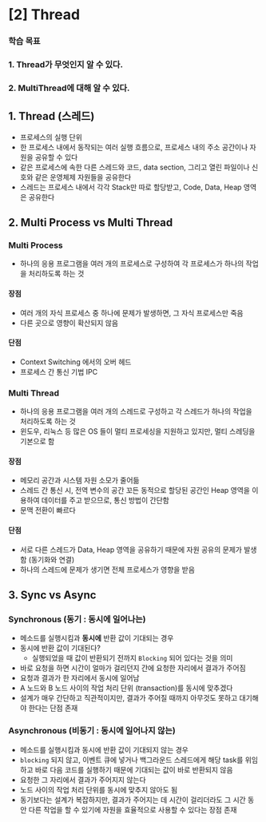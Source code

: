 # [2] Thread

### 학습 목표

### 1. Thread가 무엇인지 알 수 있다.

### 2. MultiThread에 대해 알 수 있다.



## 1. Thread (스레드)

- 프로세스의 실행 단위
- 한 프로세스 내에서 동작되는 여러 실행 흐름으로, 프로세스 내의 주소 공간이나 자원을 공유할 수 있다
- 같은 프로세스에 속한 다른 스레드와 코드, data section, 그리고 열린 파일이나 신호와 같은 운영체제 자원들을 공유한다
- 스레드는 프로세스 내에서 각각 Stack만 따로 할당받고, Code, Data, Heap 영역은 공유한다



## 2. Multi Process vs Multi Thread

### Multi Process

- 하나의 응용 프로그램을 여러 개의 프로세스로 구성하여 각 프로세스가 하나의 작업을 처리하도록 하는 것

#### 장점

- 여러 개의 자식 프로세스 중 하나에 문제가 발생하면, 그 자식 프로세스만 죽음
- 다른 곳으로 영향이 확산되지 않음

#### 단점

- Context Switching 에서의 오버 헤드
- 프로세스 간 통신 기법 IPC



### Multi Thread

- 하나의 응용 프로그램을 여러 개의 스레드로 구성하고 각 스레드가 하나의 작업을 처리하도록 하는 것
- 윈도우, 리눅스 등 많은 OS 들이 멀티 프로세싱을 지원하고 있지만, 멀티 스레딩을 기본으로 함

#### 장점

- 메모리 공간과 시스템 자원 소모가 줄어듦
- 스레드 간 통신 시, 전역 변수의 공간 꼬든 동적으로 할당된 공간인 Heap 영역을 이용하여 데이터를 주고 받으므로, 통신 방법이 간단함
- 문맥 전환이 빠르다

#### 단점

- 서로 다른 스레드가 Data, Heap 영역을 공유하기 때문에 자원 공유의 문제가 발생함 (동기화와 연결)
- 하나의 스레드에 문제가 생기면 전체 프로세스가 영향을 받음



## 3. Sync vs Async

### Synchronous (동기 : 동시에 일어나는)

- 메소드를 실행시킴과 **동시에** 반환 값이 기대되는 경우
- 동시에 반환 값이 기대된다?
  - 실행되었을 때 값이 반환되기 전까지 `Blocking` 되어 있다는 것을 의미
- 바로 요청을 하면 시간이 얼마가 걸리던지 간에 요청한 자리에서 결과가 주어짐
- 요청과 결과가 한 자리에서 동시에 일어남
- A 노드와 B 노드 사이의 작업 처리 단위 (transaction)를 동시에 맞추겠다
- 설계가 매우 간단하고 직관적이지만, 결과가 주어질 때까지 아무것도 못하고 대기해야 한다는 단점 존재



### Asynchronous (비동기 : 동시에 일어나지 않는)

- 메소드를 실행시킴과 동시에 반환 값이 기대되지 않는 경우
- `blocking` 되지 않고, 이벤트 큐에 넣거나 백그라운드 스레드에게 해당 task를 위임하고 바로 다음 코드를 실행하기 때문에 기대되는 값이 바로 반환되지 않음
- 요청한 그 자리에서 결과가 주어지지 않는다
- 노드 사이의 작업 처리 단위를 동시에 맞추지 않아도 됨
- 동기보다는 설계가 복잡하지만, 결과가 주어지는 데 시간이 걸리더라도 그 시간 동안 다른 작업을 할 수 있기에 자원을 효율적으로 사용할 수 있다는 장점 존재

